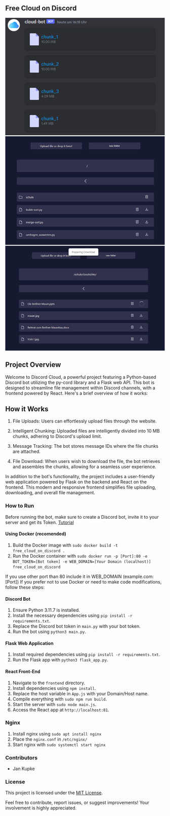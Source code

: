 ## Free Cloud on Discord


<img src="screenshots/discord.png">
<img src="screenshots/Screenshot 1.png">
<img src="screenshots/Screenshot 2.png">

## Project Overview

Welcome to Discord Cloud, a powerful project featuring a Python-based Discord bot utilizing the py-cord library and a Flask web API. This bot is designed to streamline file management within Discord channels, with a frontend powered by React. Here's a brief overview of how it works:

## How it Works
1. File Uploads: Users can effortlessly upload files through the website.

2. Intelligent Chunking: Uploaded files are intelligently divided into 10 MB chunks, adhering to Discord's upload limit.

3. Message Tracking: The bot stores message IDs where the file chunks are attached.

4. File Download: When users wish to download the file, the bot retrieves and assembles the chunks, allowing for a seamless user experience.


In addition to the bot's functionality, the project includes a user-friendly web application powered by Flask on the backend and React on the frontend. This modern and responsive frontend simplifies file uploading, downloading, and overall file management.


### How to Run

Before running the bot, make sure to create a Discord bot, invite it to your server and get its Token. 
[Tutorial](https://www.youtube.com/watch?v=4XswiJ1iUaw)

#### Using Docker (recomended)
1. Build the Docker image with `sudo docker build -t free_cloud_on_discord .`
2. Run the Docker container with `sudo docker run -p [Port]:80 -e BOT_TOKEN=[Bot token] -e WEB_DOMAIN=[Your Domain (localhost)] free_cloud_on_discord`

If you use other port than 80 include it in WEB_DOMAIN (example.com:[Port])
If you prefer not to use Docker or need to make code modifications, follow these steps:

#### Discord Bot
1. Ensure Python 3.11.7 is installed.
2. Install the necessary dependencies using `pip install -r requirements.txt`.
3. Replace the Discord bot token in `main.py` with your bot token.
4. Run the bot using `python3 main.py`.

#### Flask Web Application
1. Install required dependencies using `pip install -r requirements.txt`.
2. Run the Flask app with `python3 flask_app.py`.

#### React Front-End
1. Navigate to the `frontend` directory.
2. Install dependencies using `npm install`.
3. Replace the host variable in `App.js` with your Domain/Host name.
4. Compile everything with `sudo npm run build`.
5. Start the server with `sudo node main.js`.
6. Access the React app at `http://localhost:81`.

### Nginx
1. Install nginx using `sudo apt install nginx`
2. Place the `nginx.conf` in `/etc/nginx/`
3. Start nginx with `sudo systemctl start nginx`

### Contributors
- Jan Kupke

### License
This project is licensed under the [MIT License](LICENSE).

Feel free to contribute, report issues, or suggest improvements! Your involvement is highly appreciated.
